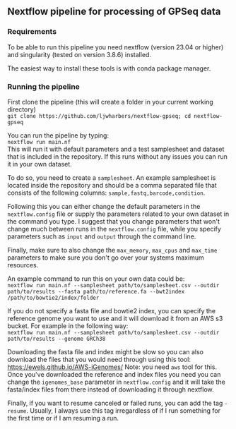## Nextflow pipeline for processing of GPSeq data

### Requirements
To be able to run this pipeline you need nextflow (version 23.04 or higher) and singularity (tested on version 3.8.6) installed.

The easiest way to install these tools is with conda package manager.

### Running the pipeline
First clone the pipeline (this will create a folder in your current working directory)  
`git clone https://github.com/ljwharbers/nextflow-gpseq; cd nextflow-gpseq`

You can run the pipeline by typing:  
`nextflow run main.nf`  
This will run it with default parameters and a test samplesheet and dataset that is included in the repository. If this runs without any issues you can run it in your own dataset.

To do so, you need to create a `samplesheet`. An example samplesheet is located inside the repository and should be a comma separated file that consists of the following columns: `sample,fastq,barcode,condition`.  

Following this you can either change the default parameters in the `nextflow.config` file or supply the parameters related to your own dataset in the command you type. I suggest that you change parameters that won't change much between runs in the `nextflow.config` file, while you specify parameters such as `input` and `output` through the command line.

Finally, make sure to also change the `max_memory`, `max_cpus` and `max_time` parameters to make sure you don't go over your systems maximum resources. 

An example command to run this on your own data could be:  
`nextflow run main.nf --samplesheet path/to/samplesheet.csv --outdir path/to/results --fasta path/to/reference.fa --bwt2index /path/to/bowtie2/index/folder`

If you do not specify a fasta file and bowtie2 index, you can specify the reference genome you want to use and it will download it from an AWS s3 bucket. For example in the following way:  
`nextflow run main.nf --samplesheet path/to/samplesheet.csv --outdir path/to/results --genome GRCh38`

Downloading the fasta file and index might be slow so you can also download the files that you would need through using this tool: https://ewels.github.io/AWS-iGenomes/ Note: you need `aws` tool for this. Once you've downloaded the reference and index files you need you can change the `igenomes_base` parameter in `nextflow.config` and it will take the fasta/index files from there instead of downloading it through nextflow.

Finally, if you want to resume canceled or failed runs, you can add the tag `-resume`. Usually, I always use this tag irregardless of if I run something for the first time or if I am resuming a run.